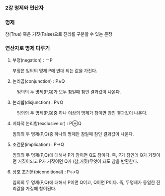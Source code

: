 ### 2강 명제와 연산자


### 명제

참(True) 혹은 거짓(False)으로 진리를 구분할 수 있는 문장

### 연산자로 명제 다루기

1. 부정(negation) : ￢P

	부정은 임의의 명제 P에 반대 되는 값을 가진다.

2. 논리곱(conjunction) : P∧Q
   
	 임의의 두 명제(P,Q)가 모두 참일때 참인 결과값이 나온다.

4. 논리합(disjunction) : P∨Q
   
	 임의의 두 명제(P,Q)중 하나 이상의 명제가 참이면 참인 결과값이 나온다.

6. 베타적 논리합(exclusive or) : P⊕Q
   
	임의의 두 명제(P,Q)중 하나의 명제만 참일때 참인 결과값이 나온다.

8. 조건문(implication) : P→Q
   
	임의의 두 명제(P,Q)에 대해서 P가 참이면 Q도 참이다.
	즉, P가 참인데 Q가 거짓이면 거짓이되고
	P가 거짓이면 Q가 (참,거짓)무엇이 돼도 참을 반환한다.

10. 상호 조건문(biconditional) : P↔︎Q
    
	임의의 두 명제(P,Q)에 대해서 P이면 Q이고, Q이면 P이다.
	즉, 두명제가 동일한 진리값을 가질때 참이된다.
